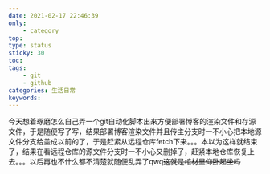 ```yaml
---
date: 2021-02-17 22:46:39
only:
	- category
top:
type: status
sticky: 30
toc:
tags:
	- git
	- github
categories: 生活日常
keywords:
---
```


今天想着琢磨怎么自己弄一个git自动化脚本出来方便部署博客的渲染文件和存源文件，于是随便写了写，结果部署博客渲染文件并且传主分支时一不小心把本地源文件分支给盖成以前的了，于是赶紧从远程仓库fetch下来。。。本以为这样就结束了，结果在看远程仓库的源文件分支时一不小心又删掉了，赶紧本地仓库恢复上去。。。以后再也不什么都不清楚就随便乱弄了qwq~~这就是棺材里仰卧起坐吗~~

